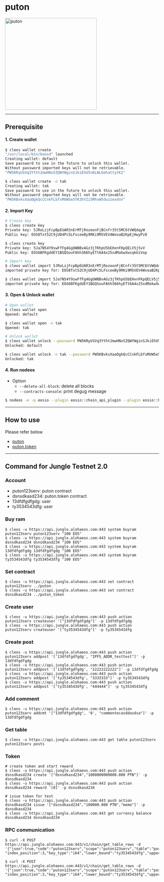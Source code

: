 # puton

  <img alt="puton" title="puton" src="https://user-images.githubusercontent.com/7614353/47765294-a0af7700-dd0c-11e8-9348-511460dd8a38.png" width="300">

----

## Prerequisite

#### 1. Create wallet
```sh
$ cleos wallet create
"/usr/local/bin/keosd" launched
Creating wallet: default
Save password to use in the future to unlock this wallet.
Without password imported keys will not be retrievable.
"PW5KRyUSVq3Ytht2mwHNx5ZQWYWginSJkiEhU5n6LWL6ehattytK2"

$ cleos wallet create -n tak
Creating wallet: tak
Save password to use in the future to unlock this wallet.
Without password imported keys will not be retrievable.
"PW5KBvksXaoDgkQcCCnkFLbfxMUW5e5TK3hYZi5MhsW5duzzexdnV"
```

#### 2. Import Key
```sh
# Create key
$ cleos create key
Private key: 5JRoLzjFcpBpEUAR3nErMTjRozeonFjBCnfr35t5MC6tVWQdqyW
Public key: EOS8Txt52C9jUD4Pc5LFsceeBy9RKi9MSVEV4WvoaB2KpEjHwyPz8

$ cleos create key
Private key: 5Ja7N54Y9swFfFg4GgUWBBvAGz3jTKhpU5bEHxnFKpQELV5j5vV
Public key: EOS6BFKgddEY1BGQSouFAhh366hyETt6A4x25xdMakwXwsqkUiVop

# Import key
$ cleos wallet import 5JRoLzjFcpBpEUAR3nErMTjRozeonFjBCnfr35t5MC6tVWQdqyW
imported private key for: EOS8Txt52C9jUD4Pc5LFsceeBy9RKi9MSVEV4WvoaB2KpEjHwyPz8

$ cleos wallet import 5Ja7N54Y9swFfFg4GgUWBBvAGz3jTKhpU5bEHxnFKpQELV5j5vV
imported private key for: EOS6BFKgddEY1BGQSouFAhh366hyETt6A4x25xdMakwXwsqkUiVop
```

#### 3. Open & Unlock wallet
```sh
# Open wallet
$ cleos wallet open 
Opened: default

$ cleos wallet open -n tak
Opened: tak

# Unlock wallet
$ cleos wallet unlock --password PW5KRyUSVq3Ytht2mwHNx5ZQWYWginSJkiEhU5n6LWL6ehattytK2
Unlocked: default

$ cleos wallet unlock -n tak --password PW5KBvksXaoDgkQcCCnkFLbfxMUW5e5TK3hYZi5MhsW5duzzexdnV
Unlocked: tak
```

#### 4. Run nodeos
- Option
  - ```--delete-all-block```: delete all blocks
  - ```--contracts-console```: print degug message

```sh
$ nodeos -e -p eosio --plugin eosio::chain_api_plugin --plugin eosio::history_api_plugin --delete-all-block --contracts-console
```

---


## How to use
Please refer below

- [puton](https://github.com/failnicely/puton_contract/blob/develop/puton/README.md)
- [puton.token](https://github.com/failnicely/puton_contract/blob/develop/puton_token/README.md) 



--- 

## Command for Jungle Testnet 2.0 

### Account
- puton123serv: puton contract
- dsnsdkasd234: puton.token contract
- 13dfdfgdfgdg: user
- ty3534543dfg: user

### Buy ram

```
$ cleos -u https://api.jungle.alohaeos.com:443 system buyram puton123serv puton123serv "100 EOS"
$ cleos -u https://api.jungle.alohaeos.com:443 system buyram dsnsdkasd234 dsnsdkasd234 "100 EOS"
$ cleos -u https://api.jungle.alohaeos.com:443 system buyram 13dfdfgdfgdg 13dfdfgdfgdg "100 EOS"
$ cleos -u https://api.jungle.alohaeos.com:443 system buyram ty3534543dfg ty3534543dfg "100 EOS"
```

### Set contract

```
$ cleos -u https://api.jungle.alohaeos.com:443 set contract puton123serv ../puton
$ cleos -u https://api.jungle.alohaeos.com:443 set contract dsnsdkasd234 ../puton_token
```

### Create user

```
$ cleos -u https://api.jungle.alohaeos.com:443 push action puton123serv createuser '["13dfdfgdfgdg"]' -p 13dfdfgdfgdg
$ cleos -u https://api.jungle.alohaeos.com:443 push action puton123serv createuser '["ty3534543dfg"]' -p ty3534543dfg
```

### Create post
```
$ cleos -u https://api.jungle.alohaeos.com:443 push action puton123serv addpost '['13dfdfgdfgdg', "IPFS_ADDR_testtest"]' -p 13dfdfgdfgdg
$ cleos -u https://api.jungle.alohaeos.com:443 push action puton123serv addpost '['13dfdfgdfgdg', "22222222222"]' -p 13dfdfgdfgdg
$ cleos -u https://api.jungle.alohaeos.com:443 push action puton123serv addpost '['ty3534543dfg', "3333333"]' -p ty3534543dfg
$ cleos -u https://api.jungle.alohaeos.com:443 push action puton123serv addpost '['ty3534543dfg', "444444"]' -p ty3534543dfg
```

### Add comment

```
$ cleos -u https://api.jungle.alohaeos.com:443 push action puton123serv addcmt '["13dfdfgdfgdg", '0', "commentecasddasdsa"]' -p 13dfdfgdfgdg
```

### Get table

```
$ cleos -u https://api.jungle.alohaeos.com:443 get table puton123serv puton123serv posts
```

### Token

```
# create token and start reward 
$ cleos -u https://api.jungle.alohaeos.com:443 push action dsnsdkasd234 create '["dsnsdkasd234","1000000000000.000 PTN"]' -p dsnsdkasd234
$ cleos -u https://api.jungle.alohaeos.com:443 push action dsnsdkasd234 reward '[0]' -p dsnsdkasd234

# issue token for test
$ cleos -u https://api.jungle.alohaeos.com:443 push action dsnsdkasd234 issue '["dsnsdkasd234","100000.000 PTN","memo"]' -p dsnsdkasd234
$ cleos -u https://api.jungle.alohaeos.com:443 get currency balance dsnsdkasd234 dsnsdkasd234
```

### RPC communication

```
$ curl -X POST https://api.jungle.alohaeos.com:443/v1/chain/get_table_rows -d '{"json":true,"code":"puton123serv","scope":"puton123serv","table":"posts", "index_position":3,"key_type":"i64","lower_bound":"ty3534543dfg","upper_bound":"ty3534543dfg"}'

$ curl -X POST https://api.jungle.alohaeos.com:443/v1/chain/get_table_rows -d '{"json":true,"code":"puton123serv","scope":"puton123serv","table":"posts", "index_position":3,"key_type":"i64","lower_bound":"ty3534543dfg","upper_bound":"ty3534543dfg"}'
```